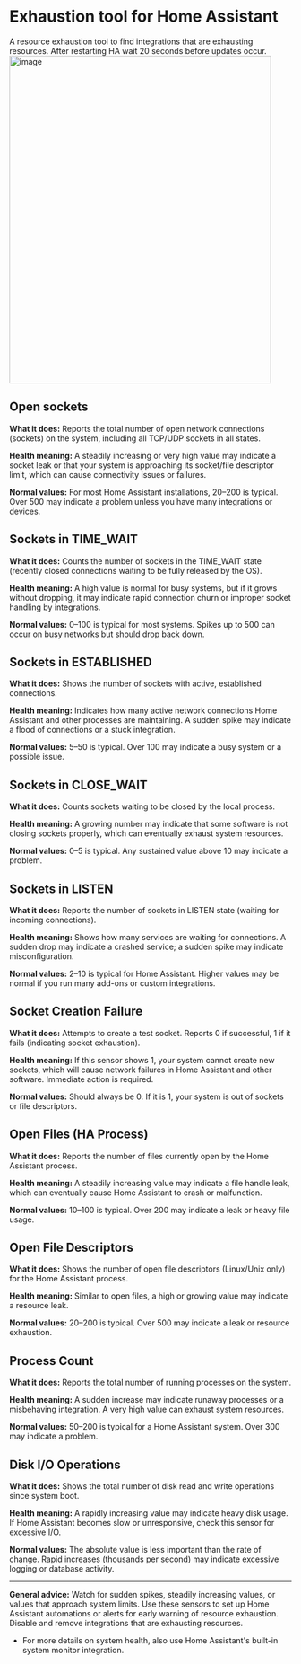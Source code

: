 # Exhaustion tool for Home Assistant
A resource exhaustion tool to find integrations that are exhausting resources. After restarting HA wait 20 seconds before updates occur.
<img width="467" height="584" alt="image" src="https://github.com/user-attachments/assets/45faf905-e0a4-444d-b369-c69189097add" />


## Open sockets
**What it does:**
Reports the total number of open network connections (sockets) on the system, including all TCP/UDP sockets in all states.

**Health meaning:**
A steadily increasing or very high value may indicate a socket leak or that your system is approaching its socket/file descriptor limit, which can cause connectivity issues or failures.

**Normal values:**
For most Home Assistant installations, 20–200 is typical. Over 500 may indicate a problem unless you have many integrations or devices.


## Sockets in TIME_WAIT
**What it does:**
Counts the number of sockets in the TIME_WAIT state (recently closed connections waiting to be fully released by the OS).

**Health meaning:**
A high value is normal for busy systems, but if it grows without dropping, it may indicate rapid connection churn or improper socket handling by integrations.

**Normal values:**
0–100 is typical for most systems. Spikes up to 500 can occur on busy networks but should drop back down.


## Sockets in ESTABLISHED
**What it does:**
Shows the number of sockets with active, established connections.

**Health meaning:**
Indicates how many active network connections Home Assistant and other processes are maintaining. A sudden spike may indicate a flood of connections or a stuck integration.

**Normal values:**
5–50 is typical. Over 100 may indicate a busy system or a possible issue.


## Sockets in CLOSE_WAIT
**What it does:**
Counts sockets waiting to be closed by the local process.

**Health meaning:**
A growing number may indicate that some software is not closing sockets properly, which can eventually exhaust system resources.

**Normal values:**
0–5 is typical. Any sustained value above 10 may indicate a problem.


## Sockets in LISTEN
**What it does:**
Reports the number of sockets in LISTEN state (waiting for incoming connections).

**Health meaning:**
Shows how many services are waiting for connections. A sudden drop may indicate a crashed service; a sudden spike may indicate misconfiguration.

**Normal values:**
2–10 is typical for Home Assistant. Higher values may be normal if you run many add-ons or custom integrations.


## Socket Creation Failure
**What it does:**
Attempts to create a test socket. Reports 0 if successful, 1 if it fails (indicating socket exhaustion).

**Health meaning:**
If this sensor shows 1, your system cannot create new sockets, which will cause network failures in Home Assistant and other software. Immediate action is required.

**Normal values:**
Should always be 0. If it is 1, your system is out of sockets or file descriptors.


## Open Files (HA Process)
**What it does:**
Reports the number of files currently open by the Home Assistant process.

**Health meaning:**
A steadily increasing value may indicate a file handle leak, which can eventually cause Home Assistant to crash or malfunction.

**Normal values:**
10–100 is typical. Over 200 may indicate a leak or heavy file usage.


## Open File Descriptors
**What it does:**
Shows the number of open file descriptors (Linux/Unix only) for the Home Assistant process.

**Health meaning:**
Similar to open files, a high or growing value may indicate a resource leak.

**Normal values:**
20–200 is typical. Over 500 may indicate a leak or resource exhaustion.


## Process Count
**What it does:**
Reports the total number of running processes on the system.

**Health meaning:**
A sudden increase may indicate runaway processes or a misbehaving integration. A very high value can exhaust system resources.

**Normal values:**
50–200 is typical for a Home Assistant system. Over 300 may indicate a problem.


## Disk I/O Operations
**What it does:**
Shows the total number of disk read and write operations since system boot.

**Health meaning:**
A rapidly increasing value may indicate heavy disk usage. If Home Assistant becomes slow or unresponsive, check this sensor for excessive I/O.

**Normal values:**
The absolute value is less important than the rate of change. Rapid increases (thousands per second) may indicate excessive logging or database activity.

---

**General advice:**
Watch for sudden spikes, steadily increasing values, or values that approach system limits.
Use these sensors to set up Home Assistant automations or alerts for early warning of resource exhaustion.
Disable and remove integrations that are exhausting resources.
- For more details on system health, also use Home Assistant's built-in system monitor integration.

